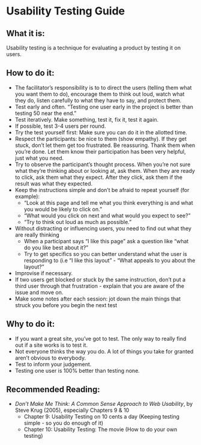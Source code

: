# Usability Testing Guide

## What it is:

Usability testing is a technique for evaluating a product by testing it on users.

## How to do it:

* The facilitator’s responsibility is to to direct the users (telling them what you want them to do), encourage them to think out loud, watch what they do, listen carefully to what they have to say, and protect them.
* Test early and often. “Testing one user early in the project is better than testing 50 near the end.”
* Test iteratively. Make something, test it, fix it, test it again.
* If possible, test 3-4 users per round.
* Try the test yourself first: Make sure you can do it in the allotted time.
* Respect the participants: be nice to them (show empathy). If they get stuck, don’t let them get too frustrated. Be reassuring. Thank them when you’re done. Let them know their participation has been very helpful, just what you need.
* Try to observe the participant’s thought process. When you’re not sure what they’re thinking about or looking at, ask them. When they are ready to click, ask them what they expect. After they click, ask them if the result was what they expected.
* Keep the instructions simple and don’t be afraid to repeat yourself (for example):
  * “Look at this page and tell me what you think everything is and what you would be likely to click on.”
  * “What would you click on next and what would you expect to see?”
  * “Try to think out loud as much as possible.”
* Without distracting or influencing users, you need to find out what they are really thinking
  * When a participant says “I like this page” ask a question like “what do you like best about it?”
  * Try to get specifics so you can better understand what the user is responding to (i.e “I like this layout” - “What appeals to you about the layout?”
* Improvise if necessary.
* If two users get blocked or stuck by the same instruction, don’t put a third user through that frustration - explain that you are aware of the issue and move on.
* Make some notes after each session: jot down the main things that struck you before you begin the next test

## Why to do it:

* If you want a great site, you’ve got to test. The only way to really find out if a site works is to test it.
* Not everyone thinks the way you do. A lot of things you take for granted aren’t obvious to everybody.
* Test to inform your judgement.
* Testing one user is 100% better than testing none.

## Recommended Reading:

* *Don’t Make Me Think: A Common Sense Approach to Web Usability*, by Steve Krug (2005), especially Chapters 9 & 10
  * Chapter 9: Usability Testing on 10 cents a day (Keeping testing simple - so you do enough of it)
  * Chapter 10: Usability Testing: The movie (How to do your own testing)
